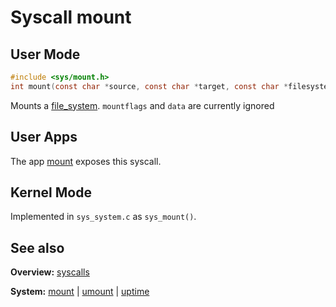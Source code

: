# Syscall mount

## User Mode

```C
#include <sys/mount.h>
int mount(const char *source, const char *target, const char *filesystemtype, unsigned long mountflags, const void *data);
```

Mounts a [file_system](../file_system/file_system.md). `mountflags` and `data` are currently ignored


## User Apps

The app [mount](../../userspace/bin/mount.md) exposes this syscall.


## Kernel Mode

Implemented in `sys_system.c` as `sys_mount()`. 


## See also

**Overview:** [syscalls](syscalls.md)

**System:** [mount](mount.md) | [umount](umount.md) | [uptime](uptime.md)

